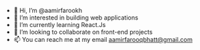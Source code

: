 - 👋 Hi, I’m @aamirfarookh
- 👀 I’m interested in building web applications
- 🌱 I’m currently learning React.Js
- 💞️ I’m looking to collaborate on front-end projects
- 📫 You can reach me at my email aamirfarooqbhatt@gmail.com

<!---
aamirfarookh/aamirfarookh is a ✨ special ✨ repository because its `README.md` (this file) appears on your GitHub profile.
You can click the Preview link to take a look at your changes.
--->
